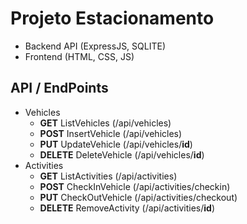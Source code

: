 # Projeto Estacionamento
 - Backend API (ExpressJS, SQLITE)
 - Frontend (HTML, CSS, JS)
## API / EndPoints
 - Vehicles
    - **GET** ListVehicles (/api/vehicles)
    - **POST** InsertVehicle (/api/vehicles)
    - **PUT** UpdateVehicle (/api/vehicles/**id**)
    - **DELETE** DeleteVehicle (/api/vehicles/**id**)
 - Activities
    - **GET** ListActivities (/api/activities)
    - **POST** CheckInVehicle (/api/activities/checkin)
    - **PUT** CheckOutVehicle (/api/activities/checkout)
    - **DELETE** RemoveActivity (/api/activities/**id**)
